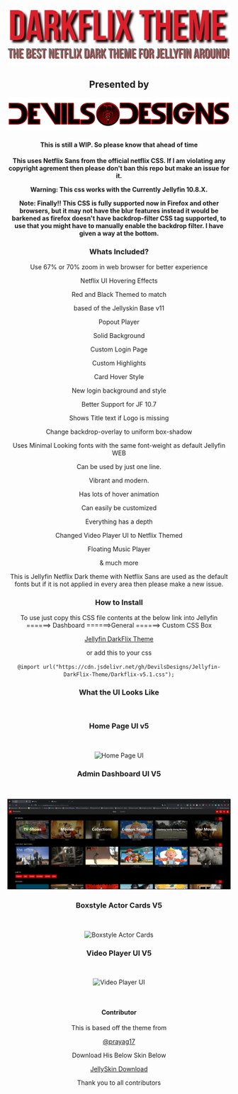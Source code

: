 <div align="center"> 
<img src="https://github.com/DevilsDesigns/Jellyfin-DarkFlix-Theme/blob/3b550986e64c392b8601fadddcb649196ae7e30a/Logos/Darkflix-with-tagline.png?raw=true">

<h2>Presented by</h2>


<img src="https://github.com/DevilsDesigns/Jellyfin-DarkFlix-Theme/blob/3b550986e64c392b8601fadddcb649196ae7e30a/Logos/DevilsDesigns-Logo-Github.png" height="75" width="500">


<div align="center">
<h4>
 
 **This is still a WIP. So please know that ahead of time**
 
 </h4>
 
 
  **This uses Netflix Sans from the official netflix CSS. If I am violating any copyright agrement then please don't ban this repo but make an issue for it.**
  
  
  **Warning: This css works with the Currently Jellyfin 10.8.X.**
  
  
  **Note: Finally!! This CSS is fully supported now in Firefox and other browsers, but it may not have the blur features instead it would be barkened as firefox doesn't have backdrop-filter CSS tag supported, to use that you might have to manually enable the backdrop filter. I have given a way at the bottom.**
</div>


<div align="center">
<h3>Whats Included?</h3>
 
 
 Use 67% or 70% zoom in web browser for better experience <br>
 
 
 Netflix UI Hovering Effects<br>
 
 
 Red and Black Themed to match<br>
 
 
 based of the Jellyskin Base v11<br>
 
 
 Popout Player<br>
 
 
 Solid Background<br>
 
 
 Custom Login Page
 
 
 Custom Highlights
 
 Card Hover Style

 New login background and style

 Better Support for JF 10.7

 Shows Title text if Logo is missing

 Change backdrop-overlay to uniform box-shadow

 Uses Minimal Looking fonts with the same font-weight as default Jellyfin WEB

 Can be used by just one line.

 Vibrant and modern.

 Has lots of hover animation

 Can easily be customized

 Everything has a depth
    
 Changed Video Player UI to Netflix Themed
 
 Floating Music Player
 
 & much more
 
 </div>
  
<div align="center">


This is Jellyfin Netflix Dark theme with Netflix Sans are used as the default fonts but if it is not applied in every area then please make a new issue.


</div>

<div align="center">
<h3>How to Install</h3><div align="center">


To use just copy this CSS file contents at the below link into Jellyfin ======> Dashboard ======>General ======> Custom CSS Box 

[Jellyfin DarkFlix Theme](https://github.com/DevilsDesigns/Jellyfin-DarkFlix-Theme/blob/latest/Darkflix-v5.1.css)

or add this to your css

`@import url("https://cdn.jsdelivr.net/gh/DevilsDesigns/Jellyfin-DarkFlix-Theme/Darkflix-v5.1.css");`

</div>


<div align="center">
<h3 align="ceter" class="animations">What the UI Looks Like</h3><br>
 
 
 <h3>Home Page UI v5</h3><br>

 ![Home Page UI](https://github.com/DevilsDesigns/Jellyfin-DarkFlix-Theme/blob/85b06cd71e8a0cd6de0b1654a102b39de3642ac7/UI-Proof/v5/Homepage-UI.gif)

 
 <h3> Admin Dashboard UI V5</h3><br>  
 
 ![Admin Dashboard](https://github.com/DevilsDesigns/Jellyfin-DarkFlix-Theme/blob/85b06cd71e8a0cd6de0b1654a102b39de3642ac7/UI-Proof/v5/Admin-Dashboard.gif)
 
 <h3> Boxstyle Actor Cards V5</h3><br>  
 
 ![Boxstyle Actor Cards](https://github.com/DevilsDesigns/Jellyfin-DarkFlix-Theme/blob/85b06cd71e8a0cd6de0b1654a102b39de3642ac7/UI-Proof/v5/Character-Selection.gif)
 
 <h3>Video Player UI V5</h3><br>  
 
 ![Video Player UI](https://github.com/DevilsDesigns/Jellyfin-DarkFlix-Theme/blob/3b550986e64c392b8601fadddcb649196ae7e30a/UI-Proof/v5/Video-Player-Colors-RESIZED.gif)
 
 
 
<br>  
<div align="center">
<h4>Contributor</h4>    
  This is based off the theme from <br>
 
 [@prayag17](https://github.com/prayag17)    
 
 Download His Below Skin Below <br> 
 
 [JellySkin Download](https://github.com/prayag17/JellySkin/blob/master/default.css)  
 
Thank you to all contributors  
</div>
